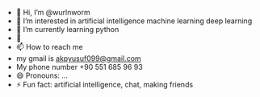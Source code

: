 - 👋 Hi, I’m @wurlnworm
- 👀 I’m interested in artificial intelligence machine learning deep learning
- 🌱 I’m currently learning python
- 💞️ 
- 📫 How to reach me
- my gmail is akpyusuf099@gmail.com
- My phone number +90 551 685 96 93
- 😄 Pronouns: ...
- ⚡ Fun fact: artificial intelligence, chat, making friends

<!---
wurlnworm/wurlnworm is a ✨ special ✨ repository because its `README.md` (this file) appears on your GitHub profile.
You can click the Preview link to take a look at your changes.
--->
